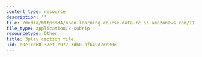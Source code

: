 ```yaml
---
content_type: resource
description: ''
file: /media/https%3A/open-learning-course-data-rc.s3.amazonaws.com/11-601-introduction-to-environmental-policy-and-planning-fall-2016/e0e1cd6837efc9773db0bf649d7cd80e_0ppkDQuiHkw.srt
file_type: application/x-subrip
resourcetype: Other
title: 3play caption file
uid: e0e1cd68-37ef-c977-3db0-bf649d7cd80e
---
```

